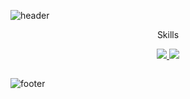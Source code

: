 
![header](https://capsule-render.vercel.app/api?type=waving&color=auto&height=300&section=header&text=Chan%20Kim&fontSize=90&animation=fadeIn&fontAlignY=38&desc=welcome%20to%20my%20channel&descAlignY=51&descAlign=62)
<p align='center'> Skills </p>
<p align='center'>
  <a href="https://github.com/kyechan99/capsule-render/labels/Idea">
    <img src="https://img.shields.io/badge/SKILL%20-%23F7DF1E.svg?&style=for-the-badge&&logoColor=white"/>
  </a>
  <a href="#demo">
    <img src="https://img.shields.io/badge/DEMO%20-%234FC08D.svg?&style=for-the-badge&&logoColor=white"/>
  </a>
</p>


<p align="center">
<img src="https://www.vectorlogo.zone/logos/unity3d/unity3d-ar21.svg" alt="" />
  </p>
<p align="center">  

![footer](https://capsule-render.vercel.app/api?type=wave&color=auto&height=200&section=footer&text=Thanks%20for%20watching&fontSize=40)
  </p>
  
 
